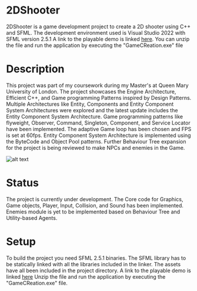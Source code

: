 # 2DShooter
2DShooter is a game development project to create a 2D shooter using C++ and SFML. The development environment used is Visual Studio 2022 with SFML version 2.5.1
A link to the playable demo is linked [here](https://drive.google.com/file/d/1Mwokv_WGf0S0gwb48jG7ao_g3bsxoUwn/view?usp=drive_link).
You can unzip the file and run the application by executing the "GameCReation.exe" file

# Description
This project was part of my coursework during my Master's at Queen Mary University of London. The project showcases the Engine Architecture, Efficient C++, and Game programming Patterns inspired by Design Patterns. Multiple Architectures like Entity, Components and Entity Component System Architectures were explored and the latest update includes the Entity Component System Architecture. Game programming patterns like flyweight, Observer, Command, Singleton, Component, and Service Locator have been implemented. The adaptive Game loop has been chosen and FPS is set at 60fps. Entity Component System Architecture is implemented using the ByteCode and Object Pool patterns. Further Behaviour Tree expansion for the project is being reviewed to make NPCs and enemies in the Game.

![alt text](https://github.com/yadavraj26/GameEngine/blob/main/GameCreation/Git/Sample.PNG)

# Status
The project is currently under development. The Core code for Graphics, Game objects, Player, Input, Collision, and Sound has been implemented. Enemies module is yet to be implemented based on Behaviour Tree and Utility-based Agents.

# Setup
To build the project you need SFML 2.5.1 binaries. The SFML library has to be statically linked with all the libraries included in the linker. 
The assets have all been included in the project directory.
A link to the playable demo is linked [here](https://drive.google.com/file/d/1Mwokv_WGf0S0gwb48jG7ao_g3bsxoUwn/view?usp=drive_link)
Unzip the file and run the application by executing the "GameCReation.exe" file.
